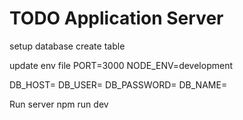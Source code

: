 # TODO Application Server

setup database
create table

update env file
PORT=3000
NODE_ENV=development

DB_HOST=
DB_USER=
DB_PASSWORD=
DB_NAME=

Run server
npm run dev
